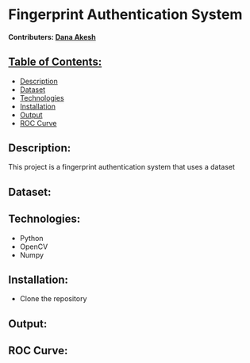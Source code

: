 # Fingerprint Authentication System

#### Contributers:  <a href="https://github.com/dana-akesh"> Dana Akesh

## Table of Contents:
- [Description](#Description)
- [Dataset](#Dataset)
- [Technologies](#Technologies)
- [Installation](#Installation)
- [Output](#Output)
- [ROC Curve](#ROC-Curve)


## Description:
This project is a fingerprint authentication system that uses a dataset 

## Dataset:


## Technologies:
- Python
- OpenCV
- Numpy

## Installation:
- Clone the repository

## Output:

## ROC Curve:

